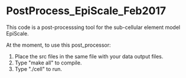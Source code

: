 # PostProcess_EpiScale_Feb2017

This code is a post-processsing tool for the sub-cellular element model EpiScale.

At the moment, to use this post_processor:
  1) Place the src files in the same file with your data output files.
  2) Type "make all" to compile.
  3) Type "./cell" to run.
  
